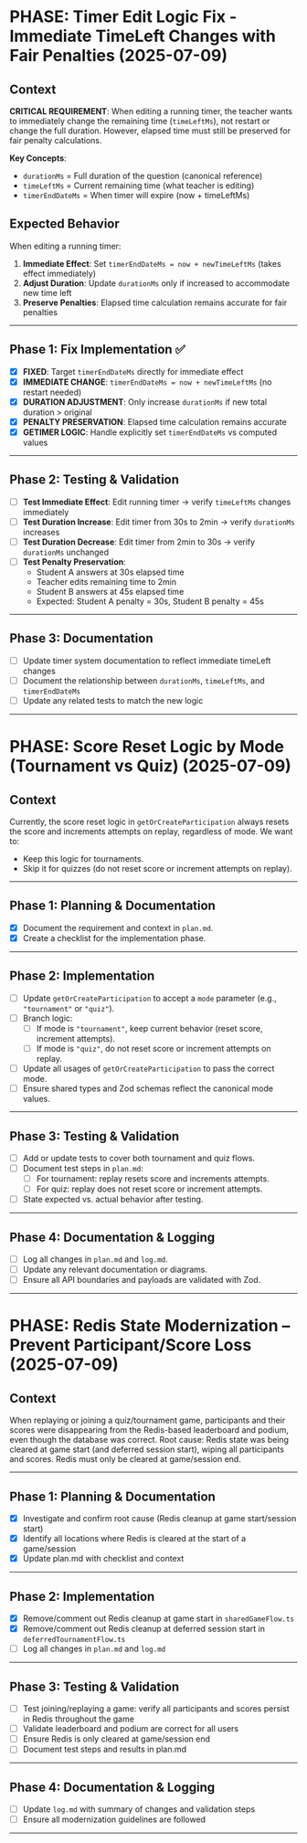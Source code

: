 # PHASE: Timer Edit Logic Fix - Immediate TimeLeft Changes with Fair Penalties (2025-07-09)

## Context

**CRITICAL REQUIREMENT**: When editing a running timer, the teacher wants to immediately change the remaining time (`timeLeftMs`), not restart or change the full duration. However, elapsed time must still be preserved for fair penalty calculations.

**Key Concepts**:
- `durationMs` = Full duration of the question (canonical reference)
- `timeLeftMs` = Current remaining time (what teacher is editing)
- `timerEndDateMs` = When timer will expire (now + timeLeftMs)

## Expected Behavior

When editing a running timer:
1. **Immediate Effect**: Set `timerEndDateMs = now + newTimeLeftMs` (takes effect immediately)
2. **Adjust Duration**: Update `durationMs` only if increased to accommodate new time left
3. **Preserve Penalties**: Elapsed time calculation remains accurate for fair penalties

---

## Phase 1: Fix Implementation ✅

- [x] **FIXED**: Target `timerEndDateMs` directly for immediate effect
- [x] **IMMEDIATE CHANGE**: `timerEndDateMs = now + newTimeLeftMs` (no restart needed)
- [x] **DURATION ADJUSTMENT**: Only increase `durationMs` if new total duration > original
- [x] **PENALTY PRESERVATION**: Elapsed time calculation remains accurate
- [x] **GETIMER LOGIC**: Handle explicitly set `timerEndDateMs` vs computed values

---

## Phase 2: Testing & Validation

- [ ] **Test Immediate Effect**: Edit running timer → verify `timeLeftMs` changes immediately
- [ ] **Test Duration Increase**: Edit timer from 30s to 2min → verify `durationMs` increases
- [ ] **Test Duration Decrease**: Edit timer from 2min to 30s → verify `durationMs` unchanged
- [ ] **Test Penalty Preservation**: 
  - Student A answers at 30s elapsed time
  - Teacher edits remaining time to 2min
  - Student B answers at 45s elapsed time
  - Expected: Student A penalty = 30s, Student B penalty = 45s

---

## Phase 3: Documentation

- [ ] Update timer system documentation to reflect immediate timeLeft changes
- [ ] Document the relationship between `durationMs`, `timeLeftMs`, and `timerEndDateMs`
- [ ] Update any related tests to match the new logic

---

# PHASE: Score Reset Logic by Mode (Tournament vs Quiz) (2025-07-09)

## Context

Currently, the score reset logic in `getOrCreateParticipation` always resets the score and increments attempts on replay, regardless of mode. We want to:
- Keep this logic for tournaments.
- Skip it for quizzes (do not reset score or increment attempts on replay).

---

## Phase 1: Planning & Documentation

- [x] Document the requirement and context in `plan.md`.
- [x] Create a checklist for the implementation phase.

---

## Phase 2: Implementation

- [ ] Update `getOrCreateParticipation` to accept a `mode` parameter (e.g., `"tournament"` or `"quiz"`).
- [ ] Branch logic:
  - [ ] If mode is `"tournament"`, keep current behavior (reset score, increment attempts).
  - [ ] If mode is `"quiz"`, do not reset score or increment attempts on replay.
- [ ] Update all usages of `getOrCreateParticipation` to pass the correct mode.
- [ ] Ensure shared types and Zod schemas reflect the canonical mode values.

---

## Phase 3: Testing & Validation

- [ ] Add or update tests to cover both tournament and quiz flows.
- [ ] Document test steps in `plan.md`:
  - [ ] For tournament: replay resets score and increments attempts.
  - [ ] For quiz: replay does not reset score or increment attempts.
- [ ] State expected vs. actual behavior after testing.

---

## Phase 4: Documentation & Logging

- [ ] Log all changes in `plan.md` and `log.md`.
- [ ] Update any relevant documentation or diagrams.
- [ ] Ensure all API boundaries and payloads are validated with Zod.

---

# PHASE: Redis State Modernization – Prevent Participant/Score Loss (2025-07-09)

## Context

When replaying or joining a quiz/tournament game, participants and their scores were disappearing from the Redis-based leaderboard and podium, even though the database was correct. Root cause: Redis state was being cleared at game start (and deferred session start), wiping all participants and scores. Redis must only be cleared at game/session end.

---

## Phase 1: Planning & Documentation

- [x] Investigate and confirm root cause (Redis cleanup at game start/session start)
- [x] Identify all locations where Redis is cleared at the start of a game/session
- [x] Update plan.md with checklist and context

---

## Phase 2: Implementation

- [x] Remove/comment out Redis cleanup at game start in `sharedGameFlow.ts`
- [x] Remove/comment out Redis cleanup at deferred session start in `deferredTournamentFlow.ts`
- [ ] Log all changes in `plan.md` and `log.md`

---

## Phase 3: Testing & Validation

- [ ] Test joining/replaying a game: verify all participants and scores persist in Redis throughout the game
- [ ] Validate leaderboard and podium are correct for all users
- [ ] Ensure Redis is only cleared at game/session end
- [ ] Document test steps and results in plan.md

---

## Phase 4: Documentation & Logging

- [ ] Update `log.md` with summary of changes and validation steps
- [ ] Ensure all modernization guidelines are followed

---
